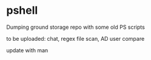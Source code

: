 # pshell

Dumping ground storage repo with some old PS scripts

to be uploaded: chat, regex file scan, AD user compare

update with man

